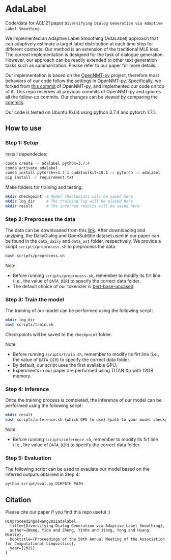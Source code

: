 # AdaLabel

Code/data for ACL'21 paper `Diversifying Dialog Generation via Adaptive Label Smoothing`.

We implemented an Adaptive Label Smoothing (AdaLabel) approach that can adaptively estimate a target label distribution at each time step for different contexts.
Our method is an extension of the traditional MLE loss.
The current implementation is designed for the task of dialogue generation. 
However, our approach can be readily extended to other text generation tasks such as summarization.
Please refer to our paper for more details.

Our implementation is based on the [OpenNMT-py](https://github.com/OpenNMT/OpenNMT-py) project, 
therefore most behaviors of our code follow the settings in OpenNMT-py.
Specifically, we forked from [this commit](https://github.com/OpenNMT/OpenNMT-py/tree/1bbf410a00e1d15c87fc5393b9124d531e134445) of OpenNMT-py,
and implemented our code on top of it.
This repo reserves all previous commits of OpenNMT-py and ignores all the follow-up commits.
Our changes can be viewed by comparing the [commits](https://github.com/lemon234071/AdaLabel/commit/4b9531943a4e00f1ee8a7f4b8bf3554e2b1e0f41).


Our code is tested on Ubuntu 16.04 using python 3.7.4 and pytorch 1.7.1.

## How to use

### Step 1: Setup


Install dependecies:
```bash
conda create -n adalabel python=3.7.4
conda activate adalabel
conda install pytorch==1.7.1 cudatoolkit=10.1 -c pytorch -n adalabel 
pip install -r requirement.txt
```
Make folders for training and testing:
```bash
mkdir checkpoint  # Model checkpoints will be saved here
mkdir log_dir     # The training log will be placed here
mkdir result      # The inferred results will be saved here
```

### Step 2: Preprocess the data

The data can be downloaded from this [link](https://drive.google.com/file/d/1U4M0h9tLNeCyu9JBfSgR3r5EE6IIqyNZ/view?usp=sharing).
After downloading and unziping, the DailyDialog and OpenSubtitle dataset used in our paper can be found in the `data_daily` and `data_ost` folder, respectively.
We provide a script `scripts/preprocess.sh` to preprocess the data.
```bash
bash scripts/preprocess.sh
```

Note:
- Before running `scripts/preprocess.sh`, remember to modify its firt line (i.e., the value of `DATA_DIR`) to specify the correct data folder.
- The default choice of our tokenizer is [bert-base-uncased](https://huggingface.co/bert-base-uncased)

### Step 3: Train the model

The training of our model can be performed using the following script:
```bash
mkdir log_dir   
bash scripts/train.sh
```
Checkpoints will be saved to the `checkpoint` folder.


Note:
- Before running `scripts/train.sh`, remember to modify its firt line (i.e., the value of `DATA_DIR`) to specify the correct data folder.
- By default, our script uses the first available GPU.
- Experiments in our paper are performed using TITAN Xp with 12GB memory.

### Step 4: Inference

Once the training process is completed, the inference of our model can be performed using the following script:
```bash
mkdir result    
bash scripts/inference.sh {which GPU to use} {path to your model checkpoint}
```

Note:
- Before running `scripts/inference.sh`, remember to modify its firt line (i.e., the value of `DATA_DIR`) to specify the correct data folder.

### Step 5: Evaluation

The following script can be used to evaulate our model based on the inferred outputs obtained in Step 4:
```bash
python script/eval.py DIRPATH PATH
```

## Citation

Please cite our paper if you find this repo useful :)
```
@inproceedings{wang2021adalabel,
  title={Diversifying Dialog Generation via Adaptive Label Smoothing},
  author={Wang, Yida and Zheng, Yinhe and Jiang, Yong and Huang, Minlie},
  booktitle={Proceedings of the 59th Annual Meeting of the Association for Computational Linguistics},
  year={2021}
}
```